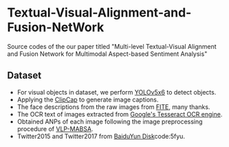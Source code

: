 # Textual-Visual-Alignment-and-Fusion-NetWork
Source codes of the our paper titled "Multi-level Textual-Visual Alignment and Fusion Network for Multimodal Aspect-based Sentiment Analysis"

## Dataset
- For visual objects in dataset, we perform [YOLOv5x6](https://docs.ultralytics.com/yolov5/) to detect objects.
- Applying the [ClipCap](https://github.com/rmokady/CLIP_prefix_caption) to generate image captions.
- The face descriptions from the raw images from [FITE](https://github.com/yhit98/FITE), many thanks.
- The OCR text of images extracted from [Google's Tesseract OCR engine](https://github.com/madmaze/pytesseract).
- Obtained ANPs of each image following the image preprocessing procedure of [VLP-MABSA](https://github.com/NUSTM/VLP-MABSA).
- Twitter2015 and Twitter2017 from [BaiduYun Disk](https://pan.baidu.com/s/18V3eR16yQ6DI4uOgo1AZVQ)code:5fyu.
